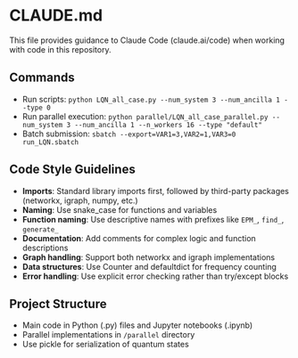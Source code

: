 # CLAUDE.md

This file provides guidance to Claude Code (claude.ai/code) when working with code in this repository.

## Commands
- Run scripts: `python LQN_all_case.py --num_system 3 --num_ancilla 1 --type 0`
- Run parallel execution: `python parallel/LQN_all_case_parallel.py --num_system 3 --num_ancilla 1 --n_workers 16 --type "default"`
- Batch submission: `sbatch --export=VAR1=3,VAR2=1,VAR3=0 run_LQN.sbatch`

## Code Style Guidelines
- **Imports**: Standard library imports first, followed by third-party packages (networkx, igraph, numpy, etc.)
- **Naming**: Use snake_case for functions and variables
- **Function naming**: Use descriptive names with prefixes like `EPM_`, `find_`, `generate_`
- **Documentation**: Add comments for complex logic and function descriptions
- **Graph handling**: Support both networkx and igraph implementations
- **Data structures**: Use Counter and defaultdict for frequency counting
- **Error handling**: Use explicit error checking rather than try/except blocks

## Project Structure
- Main code in Python (.py) files and Jupyter notebooks (.ipynb)
- Parallel implementations in `/parallel` directory
- Use pickle for serialization of quantum states